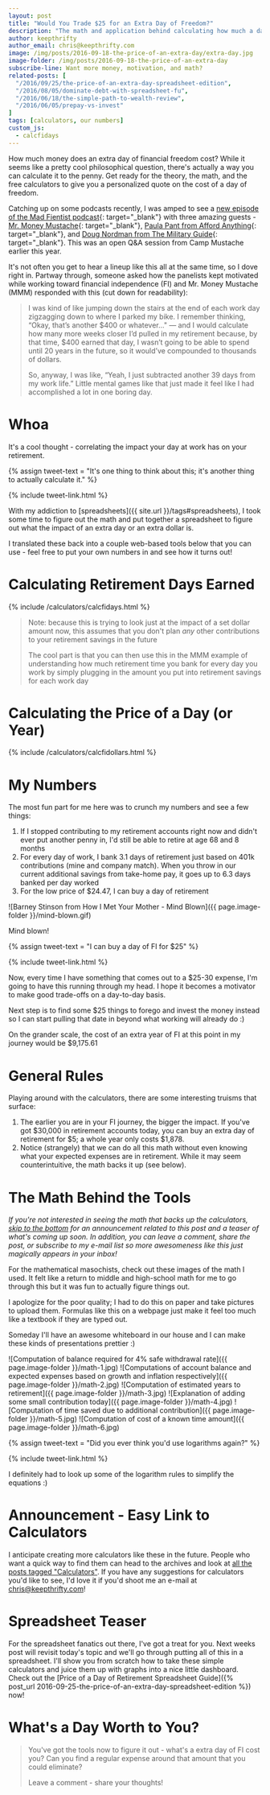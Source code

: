 ```yaml
---
layout: post
title: "Would You Trade $25 for an Extra Day of Freedom?"
description: "The math and application behind calculating how much a day of retirement costs"
author: keepthrifty
author_email: chris@keepthrifty.com
image: /img/posts/2016-09-18-the-price-of-an-extra-day/extra-day.jpg
image-folder: /img/posts/2016-09-18-the-price-of-an-extra-day
subscribe-line: Want more money, motivation, and math?
related-posts: [
  "/2016/09/25/the-price-of-an-extra-day-spreadsheet-edition",
  "/2016/08/05/dominate-debt-with-spreadsheet-fu",
  "/2016/06/18/the-simple-path-to-wealth-review",
  "/2016/06/05/prepay-vs-invest"
]
tags: [calculators, our numbers]
custom_js:
  - calcfidays
---
```


How much money does an extra day of financial freedom cost? While it seems like a pretty cool philosophical question, there's actually a way you can calculate it to the penny. Get ready for the theory, the math, and the free calculators to give you a personalized quote on the cost of a day of freedom.

Catching up on some podcasts recently, I was amped to see a [new episode of the Mad Fientist podcast][mad-fientist-podcast]{: target="_blank"} with three amazing guests - [Mr. Money Mustache](http://www.mrmoneymustache.com){: target="_blank"}, [Paula Pant from Afford Anything](http://www.affordanything.com){: target="_blank"}, and [Doug Nordman from The Military Guide](http://the-military-guide.com/){: target="_blank"}. This was an open Q&A session from Camp Mustache earlier this year.

It's not often you get to hear a lineup like this all at the same time, so I dove right in. Partway through, someone asked how the panelists kept motivated while working toward financial independence (FI) and Mr. Money Mustache (MMM) responded with this (cut down for readability):

> I was kind of like jumping down the stairs at the end of each work day zigzagging down to where I parked my bike. I remember thinking, “Okay, that’s another $400 or whatever..." — and I would calculate how many more weeks closer I’d pulled in my retirement because, by that time, $400 earned that day, I wasn’t going to be able to spend until 20 years in the future, so it would’ve compounded to thousands of dollars.
>
> So, anyway, I was like, “Yeah, I just subtracted another 39 days from my work life.” Little mental games like that just made it feel like I had accomplished a lot in one boring day.

# Whoa #

It's a cool thought - correlating the impact your day at work has on your retirement.

{% assign tweet-text = "It's one thing to think about this; it's another thing to actually calculate it." %}

{% include tweet-link.html %}

With my addiction to [spreadsheets]({{ site.url }}/tags#spreadsheets), I took some time to figure out the math and put together a spreadsheet to figure out what the impact of an extra day or an extra dollar is.

I translated these back into a couple web-based tools below that you can use - feel free to put your own numbers in and see how it turns out!

# Calculating Retirement Days Earned #

{% include /calculators/calcfidays.html %}

> Note: because this is trying to look just at the impact of a set dollar amount now, this assumes that you don't plan _any_ other contributions to your retirement savings in the future
>
> The cool part is that you can then use this in the MMM example of understanding how much retirement time you bank for every day you work by simply plugging in the amount you put into retirement savings for each work day

# Calculating the Price of a Day (or Year) #

{% include /calculators/calcfidollars.html %}

# My Numbers #

The most fun part for me here was to crunch my numbers and see a few things:

1. If I stopped contributing to my retirement accounts right now and didn't ever put another penny in, I'd still be able to retire at age 68 and 8 months
2. For every day of work, I bank 3.1 days of retirement just based on 401k contributions (mine and company match). When you throw in our current additional savings from take-home pay, it goes up to 6.3 days banked per day worked
3. For the low price of $24.47, I can buy a day of retirement

![Barney Stinson from How I Met Your Mother - Mind Blown]({{ page.image-folder }}/mind-blown.gif)
<div class="image-caption">Mind blown!</div>

{% assign tweet-text = "I can buy a day of FI for $25" %}

{% include tweet-link.html %}

Now, every time I have something that comes out to a $25-30 expense, I'm going to have this running through my head.  I hope it becomes a motivator to make good trade-offs on a day-to-day basis.

Next step is to  find some $25 things to forego and invest the money instead so I can start pulling that date in beyond what working will already do :)

On the grander scale, the cost of an extra year of FI at this point in my journey would be $9,175.61

# General Rules #

Playing around with the calculators, there are some interesting truisms that surface:

1. The earlier you are in your FI journey, the bigger the impact. If you've got $30,000 in retirement accounts today, you can buy an extra day of retirement for $5; a whole year only costs $1,878.
2. Notice (strangely) that we can do all this math without even knowing what your expected expenses are in retirement. While it may seem counterintuitive, the math backs it up (see below).

# The Math Behind the Tools #

_If you're not interested in seeing the math that backs up the calculators, [skip to the bottom](#post-closing) for an announcement related to this post and a teaser of what's coming up soon. In addition, you can leave a comment, share the post, or subscribe to my e-mail list so more awesomeness like this just magically appears in your inbox!_

For the mathematical masochists, check out these images of the math I used. It felt like a return to middle and high-school math for me to go through this but it was fun to actually figure things out.

I apologize for the poor quality; I had to do this on paper and take pictures to upload them. Formulas like this on a webpage just make it feel too much like a textbook if they are typed out.

Someday I'll have an awesome whiteboard in our house and I can make these kinds of presentations prettier :)

![Computation of balance required for 4% safe withdrawal rate]({{ page.image-folder }}/math-1.jpg)
![Computations of account balance and expected expenses based on growth and inflation respectively]({{ page.image-folder }}/math-2.jpg)
![Computation of estimated years to retirement]({{ page.image-folder }}/math-3.jpg)
![Explanation of adding some small contribution today]({{ page.image-folder }}/math-4.jpg)
![Computation of time saved due to additional contribution]({{ page.image-folder }}/math-5.jpg)
![Computation of cost of a known time amount]({{ page.image-folder }}/math-6.jpg)

{% assign tweet-text = "Did you ever think you'd use logarithms again?" %}

{% include tweet-link.html %}

I definitely had to look up some of the logarithm rules to simplify the equations :)

<div id="post-closing"></div>

# Announcement - Easy Link to Calculators #

I anticipate creating more calculators like these in the future. People who want a quick way to find them can head to the archives and look at [all the posts tagged "Calculators"](/tags/#calculators). If you have any suggestions for calculators you'd like to see, I'd love it if you'd shoot me an e-mail at [chris@keepthrifty.com](mailto:chris@keepthrifty.com)!

# Spreadsheet Teaser #

For the spreadsheet fanatics out there, I've got a treat for you. Next weeks post will revisit today's topic and we'll go through putting all of this in a spreadsheet. I'll show you from scratch how to take these simple calculators and juice them up with graphs into a nice little dashboard. Check out the [Price of a Day of Retirement Spreadsheet Guide]({% post_url 2016-09-25-the-price-of-an-extra-day-spreadsheet-edition %}) now!

# What's a Day Worth to You? #

> You've got the tools now to figure it out - what's a extra day of FI cost you? Can you find a regular expense around that amount that you could eliminate?
>
> Leave a comment - share your thoughts!

[mad-fientist-podcast]: http://www.madfientist.com/camp-mustache-q-and-a/
